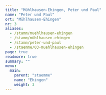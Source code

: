 ```yaml
---
title: "Mühlhausen-Ehingen, Peter und Paul"
name: "Peter und Paul"
ort: "Mühlhausen-Ehingen"
nr: 3
aliases:
  - /stamm/muehlhausen-ehingen
  - /stamm/mühlhausen-ehingen
  - /stamm/peter-und-paul
  - /staemme/03-muehlhausen-ehingen
page: true
readmore: true
summary: ""
menu:
  main:
    parent: "staemme"
    name: "Ehingen"
    weight: 3
---
```

